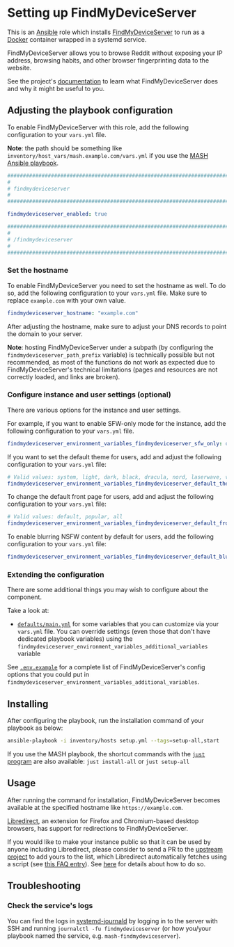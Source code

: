 <!--
SPDX-FileCopyrightText: 2020 - 2024 MDAD project contributors
SPDX-FileCopyrightText: 2020 - 2024 Slavi Pantaleev
SPDX-FileCopyrightText: 2020 Aaron Raimist
SPDX-FileCopyrightText: 2020 Chris van Dijk
SPDX-FileCopyrightText: 2020 Dominik Zajac
SPDX-FileCopyrightText: 2020 Mickaël Cornière
SPDX-FileCopyrightText: 2022 François Darveau
SPDX-FileCopyrightText: 2022 Julian Foad
SPDX-FileCopyrightText: 2022 Warren Bailey
SPDX-FileCopyrightText: 2023 Antonis Christofides
SPDX-FileCopyrightText: 2023 Felix Stupp
SPDX-FileCopyrightText: 2023 Pierre 'McFly' Marty
SPDX-FileCopyrightText: 2024 - 2025 Suguru Hirahara

SPDX-License-Identifier: AGPL-3.0-or-later
-->

# Setting up FindMyDeviceServer

This is an [Ansible](https://www.ansible.com/) role which installs [FindMyDeviceServer](https://github.com/findmydeviceserver-org/findmydeviceserver) to run as a [Docker](https://www.docker.com/) container wrapped in a systemd service.

FindMyDeviceServer allows you to browse Reddit without exposing your IP address, browsing habits, and other browser fingerprinting data to the website.

See the project's [documentation](https://github.com/findmydeviceserver-org/findmydeviceserver/blob/main/README.md) to learn what FindMyDeviceServer does and why it might be useful to you.

## Adjusting the playbook configuration

To enable FindMyDeviceServer with this role, add the following configuration to your `vars.yml` file.

**Note**: the path should be something like `inventory/host_vars/mash.example.com/vars.yml` if you use the [MASH Ansible playbook](https://github.com/mother-of-all-self-hosting/mash-playbook).

```yaml
########################################################################
#                                                                      #
# findmydeviceserver                                                   #
#                                                                      #
########################################################################

findmydeviceserver_enabled: true

########################################################################
#                                                                      #
# /findmydeviceserver                                                  #
#                                                                      #
########################################################################
```

### Set the hostname

To enable FindMyDeviceServer you need to set the hostname as well. To do so, add the following configuration to your `vars.yml` file. Make sure to replace `example.com` with your own value.

```yaml
findmydeviceserver_hostname: "example.com"
```

After adjusting the hostname, make sure to adjust your DNS records to point the domain to your server.

**Note**: hosting FindMyDeviceServer under a subpath (by configuring the `findmydeviceserver_path_prefix` variable) is technically possible but not recommended, as most of the functions do not work as expected due to FindMyDeviceServer's technical limitations (pages and resources are not correctly loaded, and links are broken).

### Configure instance and user settings (optional)

There are various options for the instance and user settings.

For example, if you want to enable SFW-only mode for the instance, add the following configuration to your `vars.yml` file.

```yaml
findmydeviceserver_environment_variables_findmydeviceserver_sfw_only: on
```

If you want to set the default theme for users, add and adjust the following configuration to your `vars.yml` file:

```yaml
# Valid values: system, light, dark, black, dracula, nord, laserwave, violet, gold, rosebox, gruvboxdark, gruvboxlight
findmydeviceserver_environment_variables_findmydeviceserver_default_theme: system
```

To change the default front page for users, add and adjust the following configuration to your `vars.yml` file:

```yaml
# Valid values: default, popular, all
findmydeviceserver_environment_variables_findmydeviceserver_default_front_page: default
```

To enable blurring NSFW content by default for users, add the following configuration to your `vars.yml` file:

```yaml
findmydeviceserver_environment_variables_findmydeviceserver_default_blur_nsfw: on
```

### Extending the configuration

There are some additional things you may wish to configure about the component.

Take a look at:

- [`defaults/main.yml`](../defaults/main.yml) for some variables that you can customize via your `vars.yml` file. You can override settings (even those that don't have dedicated playbook variables) using the `findmydeviceserver_environment_variables_additional_variables` variable

See [`.env.example`](https://github.com/findmydeviceserver-org/findmydeviceserver/blob/main/.env.example) for a complete list of FindMyDeviceServer's config options that you could put in `findmydeviceserver_environment_variables_additional_variables`.

## Installing

After configuring the playbook, run the installation command of your playbook as below:

```sh
ansible-playbook -i inventory/hosts setup.yml --tags=setup-all,start
```

If you use the MASH playbook, the shortcut commands with the [`just` program](https://github.com/mother-of-all-self-hosting/mash-playbook/blob/main/docs/just.md) are also available: `just install-all` or `just setup-all`

## Usage

After running the command for installation, FindMyDeviceServer becomes available at the specified hostname like `https://example.com`.

[Libredirect](https://libredirect.github.io/), an extension for Firefox and Chromium-based desktop browsers, has support for redirections to FindMyDeviceServer.

If you would like to make your instance public so that it can be used by anyone including Libredirect, please consider to send a PR to the [upstream project](https://github.com/findmydeviceserver-org/findmydeviceserver-instances) to add yours to the list, which Libredirect automatically fetches using a script (see [this FAQ entry](https://libredirect.github.io/faq.html#where_the_hell_are_those_instances_coming_from)). See [here](https://github.com/findmydeviceserver-org/findmydeviceserver-instances/blob/main/README.md) for details about how to do so.

## Troubleshooting

### Check the service's logs

You can find the logs in [systemd-journald](https://www.freedesktop.org/software/systemd/man/systemd-journald.service.html) by logging in to the server with SSH and running `journalctl -fu findmydeviceserver` (or how you/your playbook named the service, e.g. `mash-findmydeviceserver`).
